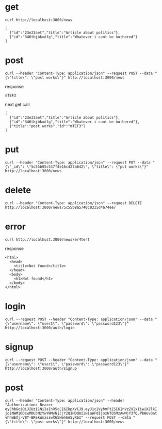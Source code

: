 # get

`
curl http://localhost:3000/news
`

```
[
  {"id":"23e23aet","title":"Article about politics"},
  {"id":"346thjbkxdfg","title":"Whatever i cant be bothered"}
]
```

# post

`
curl --header "Content-Type: application/json" --request POST --data "{\"title\": \"post works\"}" http://localhost:3000/news
`

response

`mTEF3`

next get call

```
[
  {"id":"23e23aet","title":"Article about politics"},
  {"id":"346thjbkxdfg","title":"Whatever i cant be bothered"},
  {"title":"post works","id":"mTEF3"}
]
```

# put

`
curl --header "Content-Type: application/json" --request PUT --data "{\"_id\": \"5c55b95c537f4e16c427a642\", \"title\": \"put works\"}" http://localhost:3000/news
`

# delete

`
curl --header "Content-Type: application/json" --request DELETE http://localhost:3000/news/5c55b8a5740c0335d4674ee7
`

# error

`
curl http://localhost:3000/news/er4tert
`

response

```
<html>
  <head>
    <title>Not found</title>
  </head>
  <body>
    <h1>Not found</h1>
  </body>
</html>
```

# login

`
curl --request POST --header "Content-Type: application/json" --data "{\"username\": \"user1\", \"password\": \"password123\"}" http://localhost:3000/auth/login
`

# signup

`
curl --request POST --header "Content-Type: application/json" --data "{\"username\": \"user1\", \"password\": \"password123\"}" http://localhost:3000/auth/signup
`

# post

`
curl --header "Content-Type: application/json" --header "Authorization: Bearer eyJhbGciOiJIUzI1NiIsInR5cCI6IkpXVCJ9.eyJ1c2VybmFtZSI6InVzZXIxIiwiX2lkIjoiNWM1ODcwMDU3NzYwYWMyNjJjY2Q1NDdmIiwiaWF0IjoxNTQ5MzAwMjY3fQ.PbWuvOatvhhWEXj-V8Y-BRekWmzsswX65Heh6ASyXbI" --request POST --data "{\"title\": \"post works\"}" http://localhost:3000/news
`
